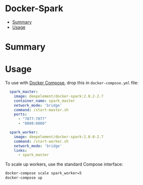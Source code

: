 Docker-Spark
=================================

- [Summary](#summary)
- [Usage](#usage)

# Summary


# Usage
To use with [Docker Compose](https://docs.docker.com/compose/), drop this in `docker-compose.yml` file:

```yaml
  spark_master:
    image: deepelement/docker-spark:2.0.2-2.7
    container_name: spark_master
    network_mode: 'bridge'
    command: /start-master.sh
    ports:
      - "7077:7077"
      - "8080:8080"

  spark_worker:
    image: deepelement/docker-spark:2.0.0-2.7
    command: /start-worker.sh
    network_mode: 'bridge'
    links:
      - spark_master
```
To scale up workers, use the standard Compose interface:

``` sh
docker-compose scale spark_worker=5
docker-compose up
```
